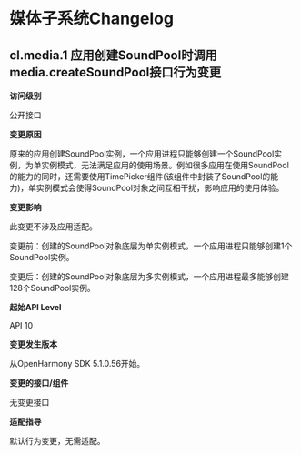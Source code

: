 # 媒体子系统Changelog

## cl.media.1 应用创建SoundPool时调用media.createSoundPool接口行为变更

**访问级别**

公开接口

**变更原因**

原来的应用创建SoundPool实例，一个应用进程只能够创建一个SoundPool实例，为单实例模式，无法满足应用的使用场景。例如很多应用在使用SoundPool的能力的同时，还需要使用TimePicker组件(该组件中封装了SoundPool的能力)，单实例模式会使得SoundPool对象之间互相干扰，影响应用的使用体验。

**变更影响**

此变更不涉及应用适配。

变更前：创建的SoundPool对象底层为单实例模式，一个应用进程只能够创建1个SoundPool实例。

变更后：创建的SoundPool对象底层为多实例模式，一个应用进程最多能够创建128个SoundPool实例。

**起始API Level**

API 10

**变更发生版本**

从OpenHarmony SDK 5.1.0.56开始。

**变更的接口/组件**

无变更接口

**适配指导**

默认行为变更，无需适配。
